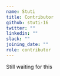 ```yaml
---
name: Stuti
title: Contributor
github: stuti-16
twitter: ""
linkedin: ""
slack: ""
joining_date: ""
role: contributor
---
```


Still waiting for this
